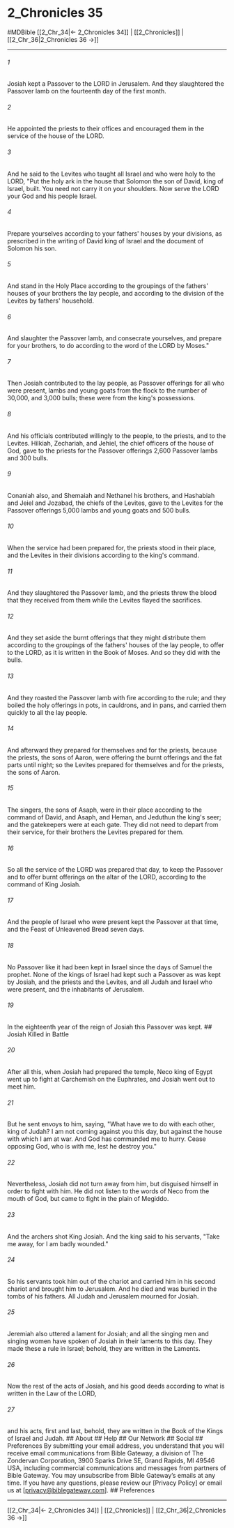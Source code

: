 # 2_Chronicles 35
#MDBible
[[2_Chr_34|← 2_Chronicles 34]] | [[2_Chronicles]] | [[2_Chr_36|2_Chronicles 36 →]]

***


###### 1 
Josiah kept a Passover to the LORD in Jerusalem. And they slaughtered the Passover lamb on the fourteenth day of the first month. 

###### 2 
He appointed the priests to their offices and encouraged them in the service of the house of the LORD. 

###### 3 
And he said to the Levites who taught all Israel and who were holy to the LORD, "Put the holy ark in the house that Solomon the son of David, king of Israel, built. You need not carry it on your shoulders. Now serve the LORD your God and his people Israel. 

###### 4 
Prepare yourselves according to your fathers' houses by your divisions, as prescribed in the writing of David king of Israel and the document of Solomon his son. 

###### 5 
And stand in the Holy Place according to the groupings of the fathers' houses of your brothers the lay people, and according to the division of the Levites by fathers' household. 

###### 6 
And slaughter the Passover lamb, and consecrate yourselves, and prepare for your brothers, to do according to the word of the LORD by Moses." 

###### 7 
Then Josiah contributed to the lay people, as Passover offerings for all who were present, lambs and young goats from the flock to the number of 30,000, and 3,000 bulls; these were from the king's possessions. 

###### 8 
And his officials contributed willingly to the people, to the priests, and to the Levites. Hilkiah, Zechariah, and Jehiel, the chief officers of the house of God, gave to the priests for the Passover offerings 2,600 Passover lambs and 300 bulls. 

###### 9 
Conaniah also, and Shemaiah and Nethanel his brothers, and Hashabiah and Jeiel and Jozabad, the chiefs of the Levites, gave to the Levites for the Passover offerings 5,000 lambs and young goats and 500 bulls. 

###### 10 
When the service had been prepared for, the priests stood in their place, and the Levites in their divisions according to the king's command. 

###### 11 
And they slaughtered the Passover lamb, and the priests threw the blood that they received from them while the Levites flayed the sacrifices. 

###### 12 
And they set aside the burnt offerings that they might distribute them according to the groupings of the fathers' houses of the lay people, to offer to the LORD, as it is written in the Book of Moses. And so they did with the bulls. 

###### 13 
And they roasted the Passover lamb with fire according to the rule; and they boiled the holy offerings in pots, in cauldrons, and in pans, and carried them quickly to all the lay people. 

###### 14 
And afterward they prepared for themselves and for the priests, because the priests, the sons of Aaron, were offering the burnt offerings and the fat parts until night; so the Levites prepared for themselves and for the priests, the sons of Aaron. 

###### 15 
The singers, the sons of Asaph, were in their place according to the command of David, and Asaph, and Heman, and Jeduthun the king's seer; and the gatekeepers were at each gate. They did not need to depart from their service, for their brothers the Levites prepared for them. 

###### 16 
So all the service of the LORD was prepared that day, to keep the Passover and to offer burnt offerings on the altar of the LORD, according to the command of King Josiah. 

###### 17 
And the people of Israel who were present kept the Passover at that time, and the Feast of Unleavened Bread seven days. 

###### 18 
No Passover like it had been kept in Israel since the days of Samuel the prophet. None of the kings of Israel had kept such a Passover as was kept by Josiah, and the priests and the Levites, and all Judah and Israel who were present, and the inhabitants of Jerusalem. 

###### 19 
In the eighteenth year of the reign of Josiah this Passover was kept. ## Josiah Killed in Battle 

###### 20 
After all this, when Josiah had prepared the temple, Neco king of Egypt went up to fight at Carchemish on the Euphrates, and Josiah went out to meet him. 

###### 21 
But he sent envoys to him, saying, "What have we to do with each other, king of Judah? I am not coming against you this day, but against the house with which I am at war. And God has commanded me to hurry. Cease opposing God, who is with me, lest he destroy you." 

###### 22 
Nevertheless, Josiah did not turn away from him, but disguised himself in order to fight with him. He did not listen to the words of Neco from the mouth of God, but came to fight in the plain of Megiddo. 

###### 23 
And the archers shot King Josiah. And the king said to his servants, "Take me away, for I am badly wounded." 

###### 24 
So his servants took him out of the chariot and carried him in his second chariot and brought him to Jerusalem. And he died and was buried in the tombs of his fathers. All Judah and Jerusalem mourned for Josiah. 

###### 25 
Jeremiah also uttered a lament for Josiah; and all the singing men and singing women have spoken of Josiah in their laments to this day. They made these a rule in Israel; behold, they are written in the Laments. 

###### 26 
Now the rest of the acts of Josiah, and his good deeds according to what is written in the Law of the LORD, 

###### 27 
and his acts, first and last, behold, they are written in the Book of the Kings of Israel and Judah. ## About ## Help ## Our Network ## Social ## Preferences By submitting your email address, you understand that you will receive email communications from Bible Gateway, a division of The Zondervan Corporation, 3900 Sparks Drive SE, Grand Rapids, MI 49546 USA, including commercial communications and messages from partners of Bible Gateway. You may unsubscribe from Bible Gateway&rsquo;s emails at any time. If you have any questions, please review our [Privacy Policy] or email us at [privacy@biblegateway.com]. ## Preferences

***

[[2_Chr_34|← 2_Chronicles 34]] | [[2_Chronicles]] | [[2_Chr_36|2_Chronicles 36 →]]
